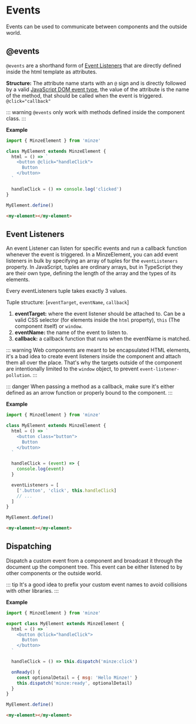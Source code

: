 # Events

Events can be used to communicate between components and the outside world.

## @events

`@events` are a shorthand form of [Event Listeners](#event-listeners) that are directly defined inside the html template as attributes.

**Structure:** The attribute name starts with an `@` sign and is directly followed by a valid [JavaScript DOM event type](https://en.wikipedia.org/wiki/DOM_event#HTML_events), the value of the attribute is the name of the method, that should be called when the event is triggered. `@click="callback"`

::: warning
`@events` only work with methods defined inside the component class.
:::

**Example**

```js
import { MinzeElement } from 'minze'

class MyElement extends MinzeElement {
  html = () => `
    <button @click="handleClick">
      Button
    </button>
  `

  handleClick = () => console.log('clicked')
}

MyElement.define()
```

```html
<my-element></my-element>
```

## Event Listeners

An event Listener can listen for specific events and run a callback function whenever the event is triggered.
In a MinzeElement, you can add event listeners in bulk by specifying an array of tuples for the `eventListeners` property. In JavaScript, tuples are ordinary arrays, but in TypeScript they are their own type, defining the length of the array and the types of its elements.

Every eventListeners tuple takes exactly 3 values.

Tuple structure: [`eventTarget`, `eventName`, `callback`]

1. **eventTarget:** where the event listener should be attached to. Can be a valid CSS selector (for elements inside the `html` property), `this` (The component itself) or `window`.
2. **eventName:** the name of the event to listen to.
3. **callback:** a callback function that runs when the eventName is matched.

::: warning
Web components are meant to be encapsulated HTML elements, it's a bad idea to create event listeners inside the component and attach them all over the place. That's why the targets outside of the component are intentionally limited to the `window` object, to prevent `event-listener-pollution`.
:::

::: danger
When passing a method as a callback, make sure it's either defined as an arrow function or properly bound to the component.
:::

**Example**

```js
import { MinzeElement } from 'minze'

class MyElement extends MinzeElement {
  html = () => `
    <button class="button">
      Button
    </button>
  `

  handleClick = (event) => {
    console.log(event)
  }

  eventListeners = [
    ['.button', 'click', this.handleClick]
    // ...
  ]
}

MyElement.define()
```

```html
<my-element></my-element>
```

## Dispatching

Dispatch a custom event from a component and broadcast it through the document up the component tree. This event can be either listened to by other components or the outside world.

::: tip
It's a good idea to prefix your custom event names to avoid collisions with other libraries.
:::

**Example**

```js
import { MinzeElement } from 'minze'

export class MyElement extends MinzeElement {
  html = () => `
    <button @click="handleClick">
      Button
    </button>
  `

  handleClick = () => this.dispatch('minze:click')

  onReady() {
    const optionalDetail = { msg: 'Hello Minze!' }
    this.dispatch('minze:ready', optionalDetail)
  }
}

MyElement.define()
```

```html
<my-element></my-element>
```
